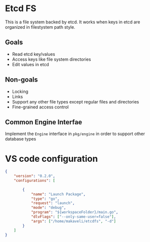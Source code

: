 # Etcd FS

This is a file system backed by etcd. It works when keys in etcd are organized in filestystem path style.


## Goals
- Read etcd key/values
- Access keys like file system directories
- Edit values in etcd

## Non-goals
- Locking
- Links
- Support any other file types except regular files and directories
- Fine-grained access control

## Common Engine Interfae

Implement the `Engine` interface in `pkg/engine` in order to support other database types



# VS code configuration

```json
{
    "version": "0.2.0",
    "configurations": [
        
        {
            "name": "Launch Package",
            "type": "go",
            "request": "launch",
            "mode": "debug",
            "program": "${workspaceFolder}/main.go",
            "dlvFlags": ["--only-same-user=false"],
            "args": ["/home/makaveli/etcdfs", "-d"]
        }
    ]
}
```